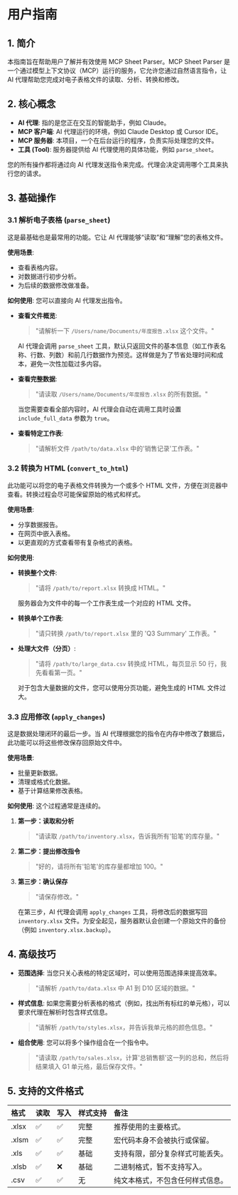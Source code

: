 # 用户指南

## 1. 简介

本指南旨在帮助用户了解并有效使用 MCP Sheet Parser。MCP Sheet Parser 是一个通过模型上下文协议（MCP）运行的服务，它允许您通过自然语言指令，让 AI 代理帮助您完成对电子表格文件的读取、分析、转换和修改。

## 2. 核心概念

-   **AI 代理**: 指的是您正在交互的智能助手，例如 Claude。
-   **MCP 客户端**: AI 代理运行的环境，例如 Claude Desktop 或 Cursor IDE。
-   **MCP 服务器**: 本项目，一个在后台运行的程序，负责实际处理您的文件。
-   **工具 (Tool)**: 服务器提供给 AI 代理使用的具体功能，例如 `parse_sheet`。

您的所有操作都将通过向 AI 代理发送指令来完成。代理会决定调用哪个工具来执行您的请求。

## 3. 基础操作

### 3.1 解析电子表格 (`parse_sheet`)

这是最基础也是最常用的功能。它让 AI 代理能够“读取”和“理解”您的表格文件。

**使用场景**:
- 查看表格内容。
- 对数据进行初步分析。
- 为后续的数据修改做准备。

**如何使用**:
您可以直接向 AI 代理发出指令。

- **查看文件概览**:
  > "请解析一下 `/Users/name/Documents/年度报告.xlsx` 这个文件。"

  AI 代理会调用 `parse_sheet` 工具，默认只返回文件的基本信息（如工作表名称、行数、列数）和前几行数据作为预览。这样做是为了节省处理时间和成本，避免一次性加载过多内容。

- **查看完整数据**:
  > "请读取 `/Users/name/Documents/年度报告.xlsx` 的所有数据。"

  当您需要查看全部内容时，AI 代理会自动在调用工具时设置 `include_full_data` 参数为 `true`。

- **查看特定工作表**:
  > "请解析文件 `/path/to/data.xlsx` 中的'销售记录'工作表。"

### 3.2 转换为 HTML (`convert_to_html`)

此功能可以将您的电子表格文件转换为一个或多个 HTML 文件，方便在浏览器中查看。转换过程会尽可能保留原始的格式和样式。

**使用场景**:
- 分享数据报告。
- 在网页中嵌入表格。
- 以更直观的方式查看带有复杂格式的表格。

**如何使用**:
- **转换整个文件**:
  > "请将 `/path/to/report.xlsx` 转换成 HTML。"

  服务器会为文件中的每一个工作表生成一个对应的 HTML 文件。

- **转换单个工作表**:
  > "请只转换 `/path/to/report.xlsx` 里的 'Q3 Summary' 工作表。"

- **处理大文件（分页）**:
  > "请将 `/path/to/large_data.csv` 转换成 HTML，每页显示 50 行，我先看看第一页。"

  对于包含大量数据的文件，您可以使用分页功能，避免生成的 HTML 文件过大。

### 3.3 应用修改 (`apply_changes`)

这是数据处理闭环的最后一步。当 AI 代理根据您的指令在内存中修改了数据后，此功能可以将这些修改保存回原始文件中。

**使用场景**:
- 批量更新数据。
- 清理或格式化数据。
- 基于计算结果修改表格。

**如何使用**:
这个过程通常是连续的。

1.  **第一步：读取和分析**
    > "请读取 `/path/to/inventory.xlsx`，告诉我所有'铅笔'的库存量。"

2.  **第二步：提出修改指令**
    > "好的，请将所有'铅笔'的库存量都增加 100。"

3.  **第三步：确认保存**
    > "请保存修改。"

    在第三步，AI 代理会调用 `apply_changes` 工具，将修改后的数据写回 `inventory.xlsx` 文件。为安全起见，服务器默认会创建一个原始文件的备份（例如 `inventory.xlsx.backup`）。

## 4. 高级技巧

-   **范围选择**: 当您只关心表格的特定区域时，可以使用范围选择来提高效率。
    > "请解析 `/path/to/data.xlsx` 中 A1 到 D10 区域的数据。"

-   **样式信息**: 如果您需要分析表格的格式（例如，找出所有标红的单元格），可以要求代理在解析时包含样式信息。
    > "请解析 `/path/to/styles.xlsx`，并告诉我单元格的颜色信息。"

-   **组合使用**: 您可以将多个操作组合在一个指令中。
    > "请读取 `/path/to/sales.xlsx`，计算'总销售额'这一列的总和，然后将结果填入 G1 单元格，最后保存文件。"

## 5. 支持的文件格式

| 格式   | 读取 | 写入 | 样式支持 | 备注                               |
| :----- | :--- | :--- | :------- | :--------------------------------- |
| .xlsx  | ✅   | ✅   | 完整     | 推荐使用的主要格式。               |
| .xlsm  | ✅   | ✅   | 完整     | 宏代码本身不会被执行或保留。       |
| .xls   | ✅   | ✅   | 基础     | 支持有限，部分复杂样式可能丢失。   |
| .xlsb  | ✅   | ❌   | 基础     | 二进制格式，暂不支持写入。         |
| .csv   | ✅   | ✅   | 无       | 纯文本格式，不包含任何样式信息。   |